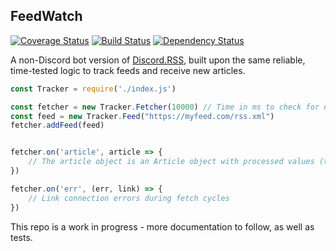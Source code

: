 ## FeedWatch

[![Coverage Status](https://coveralls.io/repos/github/synzen/FeedWatch/badge.svg?branch=master)](https://coveralls.io/github/synzen/FeedWatch?branch=master) [![Build Status](https://travis-ci.org/synzen/feed-tracker.svg?branch=master)](https://travis-ci.org/synzen/feed-tracker.svg?branch=master) [![Dependency Status](https://david-dm.org/synzen/FeedWatch.svg)](https://david-dm.org/synzen/FeedWatch.svg)

A non-Discord bot version of [Discord.RSS](https://github.com/synzen/Discord.RSS), built upon the same reliable, time-tested logic to track feeds and receive new articles. 

```js
const Tracker = require('./index.js')

const fetcher = new Tracker.Fetcher(10000) // Time in ms to check for new articles
const feed = new Tracker.Feed("https://myfeed.com/rss.xml")
fetcher.addFeed(feed)


fetcher.on('article', article => {
    // The article object is an Article object with processed values (that cleans up HTML/etc.). To get the raw article object, use article.raw.
})

fetcher.on('err', (err, link) => {
    // Link connection errors during fetch cycles
})
```

This repo is a work in progress - more documentation to follow, as well as tests.
